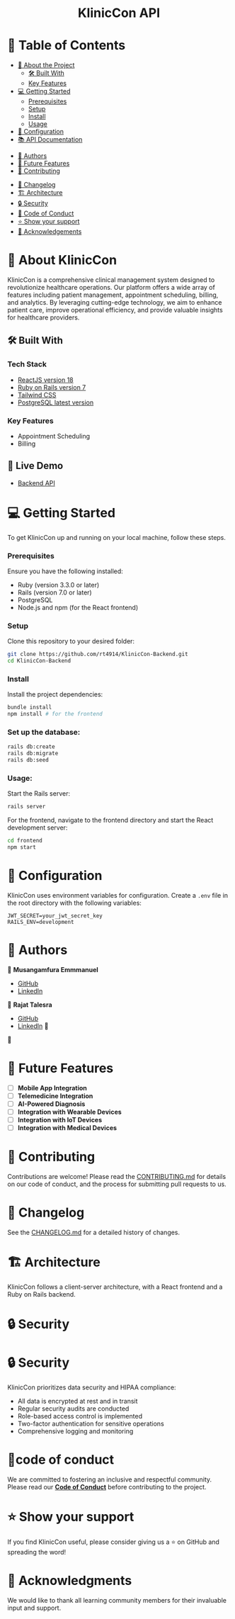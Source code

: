 <a name="readme-top"></a>

<div align="center">
  <!-- <img src="kliniccon_logo.png" alt="KlinicCon Logo" width="200"> -->
  <h1><b>KlinicCon API</b></h1>
</div>

# 📗 Table of Contents

- [📖 About the Project](#about-project)
  - [🛠 Built With](#built-with)
  - [Key Features](#key-features)
  <!-- - [🚀 Live Demo](#live-demo) -->
- [💻 Getting Started](#getting-started)
  - [Prerequisites](#prerequisites)
  - [Setup](#setup)
  - [Install](#install)
  - [Usage](#usage)
- [🔧 Configuration](#configuration)
- [📚 API Documentation](#api-documentation)
<!-- - [🧪 Running Tests](#running-tests)
- [🚀 Deployment](#deployment) -->
- [👥 Authors](#authors)
- [🔭 Future Features](#future-features)
- [🤝 Contributing](#contributing)
<!-- - [❓ FAQ & Troubleshooting](#faq) -->
- [📜 Changelog](#changelog)
- [🏗 Architecture](#architecture)
- [🔒 Security](#security)
- [📜 Code of Conduct](#code-of-conduct)
- [⭐️ Show your support](#support)
- [🙏 Acknowledgements](#acknowledgements)
<!-- - [📝 License](#license) -->

# 📖 About KlinicCon <a name="about-project"></a>

KlinicCon is a comprehensive clinical management system designed to revolutionize healthcare operations. Our platform offers a wide array of features including patient management, appointment scheduling, billing, and analytics. By leveraging cutting-edge technology, we aim to enhance patient care, improve operational efficiency, and provide valuable insights for healthcare providers.

## 🛠 Built With <a name="built-with"></a>

### Tech Stack <a name="tech-stack"></a>

  <ul>
    <li><a href="https://react.dev/">ReactJS version 18</a></li>
    <li><a href="https://rubyonrails.org/">Ruby on Rails version 7</a></li>
    <li><a href="https://tailwindcss.com/">Tailwind CSS</a></li>
    <li><a href="https://www.postgresql.org/">PostgreSQL latest version</a></li>
  </ul>

### Key Features <a name="key-features"></a>

- Appointment Scheduling
- Billing

## 🚀 Live Demo <a name="live-demo"></a>

- [Backend API](https://kliniccon-api.herokuapp.com)

# 💻 Getting Started <a name="getting-started"></a>

To get KlinicCon up and running on your local machine, follow these steps.

### Prerequisites

Ensure you have the following installed:

- Ruby (version 3.3.0 or later)
- Rails (version 7.0 or later)
- PostgreSQL
- Node.js and npm (for the React frontend)

### Setup

Clone this repository to your desired folder:

```sh
git clone https://github.com/rt4914/KlinicCon-Backend.git
cd KlinicCon-Backend
```

### Install

Install the project dependencies:

```sh
bundle install
npm install # for the frontend
```

### Set up the database:

```sh
rails db:create
rails db:migrate
rails db:seed
```

### Usage:

Start the Rails server:

```sh
rails server
```

For the frontend, navigate to the frontend directory and start the React development server:

```sh
cd frontend
npm start
```

# 🔧 Configuration <a name="configuration"></a>

KlinicCon uses environment variables for configuration. Create a `.env` file in the root directory with the following variables:

```
JWT_SECRET=your_jwt_secret_key
RAILS_ENV=development
```

<!-- # 🧪 Running Tests <a name="running-tests"></a>

Run the test suite with:

```sh
rspec
```

For specific test categories:

```sh
rspec ./spec/models
rspec ./spec/controllers
``` -->

<!-- # 🚀 Deployment <a name="deployment"></a>

KlinicCon can be deployed to various cloud platforms. choose your preferred platform and follow their deployment guides. -->

# 👥 Authors <a name="authors"></a>

👤 **Musangamfura Emmmanuel**

- [GitHub](https://github.com/musangamfure)
- [LinkedIn](https://www.linkedin.com/in/musangamfurae)

👤 **Rajat Talesra**

- [GitHub](https://github.com/rt4914)
- [LinkedIn](https://www.linkedin.com/in/rajat-talesra-59068582/)
  👤

👤

# 🔭 Future Features <a name="future-features"></a>

- [ ] **Mobile App Integration**
- [ ] **Telemedicine Integration**
- [ ] **AI-Powered Diagnosis**
- [ ] **Integration with Wearable Devices**
- [ ] **Integration with IoT Devices**
- [ ] **Integration with Medical Devices**

# 🤝 Contributing <a name="contributing"></a>

Contributions are welcome! Please read the [CONTRIBUTING.md](CONTRIBUTING.md) for details on our code of conduct, and the process for submitting pull requests to us.

# 📜 Changelog <a name="changelog"></a>

See the [CHANGELOG.md](CHANGELOG.md) for a detailed history of changes.

# 🏗 Architecture <a name="architecture"></a>

KlinicCon follows a client-server architecture, with a React frontend and a Ruby on Rails backend.

# 🔒 Security <a name="security"></a>

# 🔒 Security

KlinicCon prioritizes data security and HIPAA compliance:

- All data is encrypted at rest and in transit
- Regular security audits are conducted
- Role-based access control is implemented
- Two-factor authentication for sensitive operations
- Comprehensive logging and monitoring

# 📜code of conduct <a name="code-of-conduct"></a>

We are committed to fostering an inclusive and respectful community. Please read our **[Code of Conduct](CODE_OF_CONDUCT.md)** before contributing to the project.

# ⭐️ Show your support <a name="support"></a>

If you find KlinicCon useful, please consider giving us a ⭐️ on GitHub and spreading the word!

# 🤝 Acknowledgments <a name="acknowledgments"></a>

We would like to thank all learning community members for their invaluable input and support.
